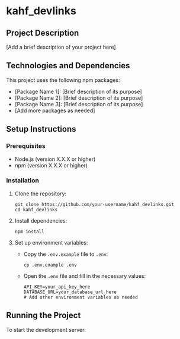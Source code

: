 # kahf_devlinks

## Project Description

[Add a brief description of your project here]

## Technologies and Dependencies

This project uses the following npm packages:

- [Package Name 1]: [Brief description of its purpose]
- [Package Name 2]: [Brief description of its purpose]
- [Package Name 3]: [Brief description of its purpose]
- [Add more packages as needed]

## Setup Instructions

### Prerequisites

- Node.js (version X.X.X or higher)
- npm (version X.X.X or higher)

### Installation

1. Clone the repository:

   ```
   git clone https://github.com/your-username/kahf_devlinks.git
   cd kahf_devlinks
   ```

2. Install dependencies:

   ```
   npm install
   ```

3. Set up environment variables:
   - Copy the `.env.example` file to `.env`:
     ```
     cp .env.example .env
     ```
   - Open the `.env` file and fill in the necessary values:
     ```
     API_KEY=your_api_key_here
     DATABASE_URL=your_database_url_here
     # Add other environment variables as needed
     ```

## Running the Project

To start the development server:
